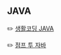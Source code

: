 ## JAVA

✏️ [생활코딩 JAVA](https://www.youtube.com/playlist?list=PLuHgQVnccGMCeAy-2-llhw3nWoQKUvQck)

✏️ [점프 투 자바](https://wikidocs.net/book/31)
